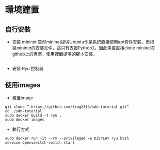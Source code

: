 # 環境建置
## 自行安裝

* 安裝 mininet
雖然mininet提供Ubuntu作業系統直接使用apt套件安裝，但根據mininet的安裝文件，這只有支援Python2。因此需要直接clone mininet在github上的專案，使用裡面提供的腳本安裝。
```

```

* 安裝 Ryu 控制器

## 使用images

* 建置image
```
git clone “ https://github.com/ting2313/sdn-tutorial.git”
cd ./sdn-tutorial
sudo docker build -t ryu .
sudo docker images 
```

* 執行方式
```
sudo docker run -it --rm --privileged -e DISPLAY ryu bash
service openvswitch-switch start
```

